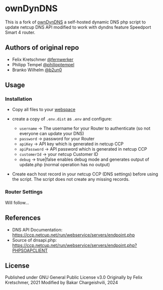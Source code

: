 # ownDynDNS
This is a fork of [ownDynDNS](https://github.com/fernwerker/ownDynDNS)
a self-hosted dynamic DNS php script to update netcup DNS API modified to work
with dyndns feature Speedport Smart 4 router.

## Authors of original repo
* Felix Kretschmer [@fernwerker](https://github.com/fernwerker)
* Philipp Tempel [@philipptempel](https://github.com/philipptempel)
* Branko Wilhelm [@b2un0](https://github.com/b2un0)

## Usage
### Installation
* Copy all files to your [webspace](https://community.netcup.com/en/tutorials/ddns-with-webhosting)
* create a copy of `.env.dist` as `.env` and configure:
  * `username` -> The username for your Router to authenticate (so not everyone can update your DNS)
  * `password` -> password for your Router
  * `apiKey` -> API key which is generated in netcup CCP
  * `apiPassword` -> API password which is generated in netcup CCP
  * `customerId` -> your netcup Customer ID
  * `debug` -> true|false enables debug mode and generates output of update.php (normal operation has no output)

* Create each host record in your netcup CCP (DNS settings) before using the script. The script does not create any missing records.

### Router Settings
Will follow...

## References
* DNS API Documentation: https://ccp.netcup.net/run/webservice/servers/endpoint.php
* Source of dnsapi.php: https://ccp.netcup.net/run/webservice/servers/endpoint.php?PHPSOAPCLIENT

## License
Published under GNU General Public License v3.0
Originally by Felix Kretschmer, 2021
Modified by Bakar Chargeishvili, 2024
